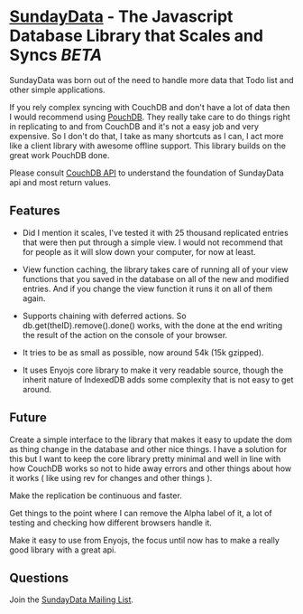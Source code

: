 [SundayData](http://github.com/olafura/sundaydata) - The Javascript Database Library that Scales and Syncs *BETA*
======================================================

SundayData was born out of the need to handle more data that Todo list and other simple applications.

If you rely complex syncing with CouchDB and don't have a lot of data then I would recommend using [PouchDB](http://pouchdb.com/). They really take care to do things right in replicating to and from CouchDB and it's not a easy job and very expensive. So I don't do that, I take as many shortcuts as I can, I act more like a client library with awesome offline support. This library builds on the great work PouchDB done.

Please consult [CouchDB API](http://wiki.apache.org/couchdb/HTTP_Document_API) to understand the foundation of SundayData api and most return values.

Features
--------

* Did I mention it scales, I've tested it with 25 thousand replicated entries that were then put through a simple view. I would not recommend that for people as it will slow down your computer, for now at least.

* View function caching, the library takes care of running all of your view functions that you saved in the database on all of the new and modified entries. And if you change the view function it runs it on all of them again.

* Supports chaining with deferred actions. So db.get(theID).remove().done() works, with the done at the end writing the result of the action on the console of your browser.

* It tries to be as small as possible, now around 54k (15k gzipped).

* It uses Enyojs core library to make it very readable source, though the inherit nature of IndexedDB adds some complexity that is not easy to get around.

Future
------

Create a simple interface to the library that makes it easy to update the dom as thing change in the database and other nice things. I have a solution for this but I want to keep the core library pretty minimal and well in line with how CouchDB works so not to hide away errors and other things about how it works ( like using rev for changes and other things ).

Make the replication be continuous and faster.

Get things to the point where I can remove the Alpha label of it, a lot of testing and checking how different browsers handle it.

Make it easy to use from Enyojs, the focus until now has to make a really good library with a great api.

Questions
---------

Join the [SundayData Mailing List](https://groups.google.com/forum/#!forum/sundaydata).

